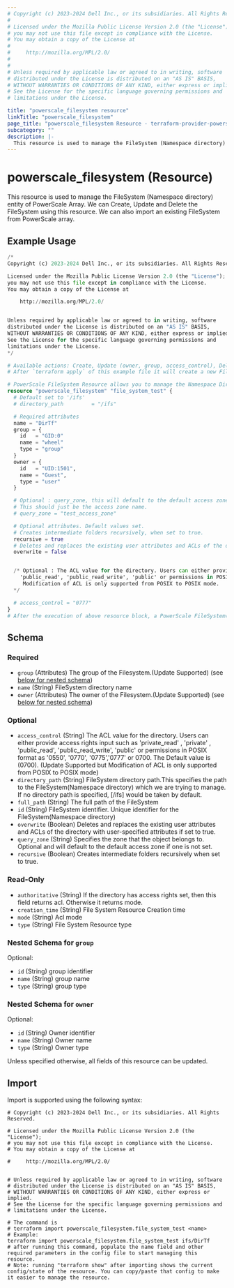 ```yaml
---
# Copyright (c) 2023-2024 Dell Inc., or its subsidiaries. All Rights Reserved.
#
# Licensed under the Mozilla Public License Version 2.0 (the "License");
# you may not use this file except in compliance with the License.
# You may obtain a copy of the License at
#
#     http://mozilla.org/MPL/2.0/
#
#
# Unless required by applicable law or agreed to in writing, software
# distributed under the License is distributed on an "AS IS" BASIS,
# WITHOUT WARRANTIES OR CONDITIONS OF ANY KIND, either express or implied.
# See the License for the specific language governing permissions and
# limitations under the License.

title: "powerscale_filesystem resource"
linkTitle: "powerscale_filesystem"
page_title: "powerscale_filesystem Resource - terraform-provider-powerscale"
subcategory: ""
description: |-
  This resource is used to manage the FileSystem (Namespace directory) entity of PowerScale Array. We can Create, Update and Delete the FileSystem using this resource. We can also import an existing FileSystem from PowerScale array.
---
```


# powerscale_filesystem (Resource)

This resource is used to manage the FileSystem (Namespace directory) entity of PowerScale Array. We can Create, Update and Delete the FileSystem using this resource. We can also import an existing FileSystem from PowerScale array.


## Example Usage

```terraform
/*
Copyright (c) 2023-2024 Dell Inc., or its subsidiaries. All Rights Reserved.

Licensed under the Mozilla Public License Version 2.0 (the "License");
you may not use this file except in compliance with the License.
You may obtain a copy of the License at

    http://mozilla.org/MPL/2.0/


Unless required by applicable law or agreed to in writing, software
distributed under the License is distributed on an "AS IS" BASIS,
WITHOUT WARRANTIES OR CONDITIONS OF ANY KIND, either express or implied.
See the License for the specific language governing permissions and
limitations under the License.
*/

# Available actions: Create, Update (owner, group, access_control), Delete and Import existing FileSystem(Namespace directory) from Powerscale array.
# After `terraform apply` of this example file it will create a new FileSystem(Namespace directory) with the name set in `name` attribute in the directory path provided in `directory_path`on the PowerScale array

# PowerScale FileSystem Resource allows you to manage the Namespace Directory on the Powerscale array
resource "powerscale_filesystem" "file_system_test" {
  # Default set to '/ifs'
  # directory_path         = "/ifs"

  # Required attributes
  name = "DirTf"
  group = {
    id   = "GID:0"
    name = "wheel"
    type = "group"
  }
  owner = {
    id   = "UID:1501",
    name = "Guest",
    type = "user"
  }

  # Optional : query_zone, this will default to the default access zone if unset. However is needed if the user trying to be created is not in the default access zone.connection {
  # This should just be the access zone name. 
  # query_zone = "test_access_zone"

  # Optional attributes. Default values set.
  # Creates intermediate folders recursively, when set to true.
  recursive = true
  # Deletes and replaces the existing user attributes and ACLs of the directory with user-specified attributes and ACLS, when set to true.
  overwrite = false


  /* Optional : The ACL value for the directory. Users can either provide access rights input such as 'private_read' , 'private' ,
    'public_read', 'public_read_write', 'public' or permissions in POSIX format as '0550', '0770', '0775','0777' or 0700. The Default value is (0700). 
     Modification of ACL is only supported from POSIX to POSIX mode. 
  */

  # access_control = "0777"
}
# After the execution of above resource block, a PowerScale FileSystem(Namespace directory) would have been created at PowerScale array. You can also verify the changes made in terraform state file.
```

<!-- schema generated by tfplugindocs -->
## Schema

### Required

- `group` (Attributes) The group of the Filesystem.(Update Supported) (see [below for nested schema](#nestedatt--group))
- `name` (String) FileSystem directory name
- `owner` (Attributes) The owner of the Filesystem.(Update Supported) (see [below for nested schema](#nestedatt--owner))

### Optional

- `access_control` (String) The ACL value for the directory. Users can either provide access rights input such as 'private_read' , 'private' ,
				'public_read', 'public_read_write', 'public' or permissions in POSIX format as '0550', '0770', '0775','0777' or 0700. The Default value is (0700). 
				(Update Supported but Modification of ACL is only supported from POSIX to POSIX mode)
- `directory_path` (String) FileSystem directory path.This specifies the path to the FileSystem(Namespace directory) which we are trying to manage. If no directory path is specified, [/ifs] would be taken by default.
- `full_path` (String) The full path of the FileSystem
- `id` (String) FileSystem identifier. Unique identifier for the FileSystem(Namespace directory)
- `overwrite` (Boolean) Deletes and replaces the existing user attributes and ACLs of the directory with user-specified attributes if set to true.
- `query_zone` (String) Specifies the zone that the object belongs to. Optional and will default to the default access zone if one is not set.
- `recursive` (Boolean) Creates intermediate folders recursively when set to true.

### Read-Only

- `authoritative` (String) If the directory has access rights set, then this field returns acl. Otherwise it returns mode.
- `creation_time` (String) File System Resource Creation time
- `mode` (String) Acl mode
- `type` (String) File System Resource type

<a id="nestedatt--group"></a>
### Nested Schema for `group`

Optional:

- `id` (String) group identifier
- `name` (String) group name
- `type` (String) group type


<a id="nestedatt--owner"></a>
### Nested Schema for `owner`

Optional:

- `id` (String) Owner identifier
- `name` (String) Owner name
- `type` (String) Owner type

Unless specified otherwise, all fields of this resource can be updated.

## Import

Import is supported using the following syntax:

```shell
# Copyright (c) 2023-2024 Dell Inc., or its subsidiaries. All Rights Reserved.

# Licensed under the Mozilla Public License Version 2.0 (the "License");
# you may not use this file except in compliance with the License.
# You may obtain a copy of the License at

#     http://mozilla.org/MPL/2.0/


# Unless required by applicable law or agreed to in writing, software
# distributed under the License is distributed on an "AS IS" BASIS,
# WITHOUT WARRANTIES OR CONDITIONS OF ANY KIND, either express or implied.
# See the License for the specific language governing permissions and
# limitations under the License.

# The command is
# terraform import powerscale_filesystem.file_system_test <name>
# Example:
terraform import powerscale_filesystem.file_system_test ifs/DirTf
# after running this command, populate the name field and other required parameters in the config file to start managing this resource.
# Note: running "terraform show" after importing shows the current config/state of the resource. You can copy/paste that config to make it easier to manage the resource.
```